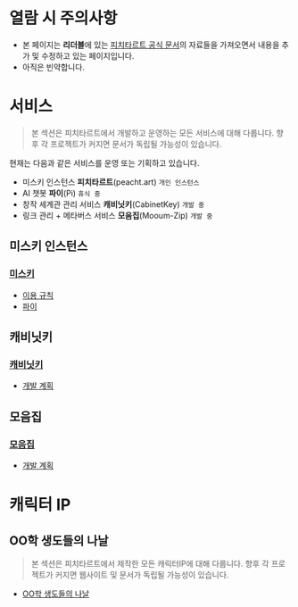 # 열람 시 주의사항

* 본 페이지는 **리더블**에 있는 [피치타르트 공식 문서](https://docs.peacht.art/)의 자료들을 가져오면서 내용을 추가 및 수정하고 있는 페이지입니다.
* 아직은 빈약합니다. 

# 서비스

> 본 섹션은 피치타르트에서 개발하고 운영하는 모든 서비스에 대해 다룹니다. 향후 각 프로젝트가 커지면 문서가 독립될 가능성이 있습니다.

현재는 다음과 같은 서비스를 운영 또는 기획하고 있습니다.

* 미스키 인스턴스 **피치타르트**(peacht.art) `개인 인스턴스`
* AI 챗봇 **파이**(Pi) `휴식 중`
* 창작 세계관 관리 서비스 **캐비닛키**(CabinetKey) `개발 중`
* 링크 관리 + 메타버스 서비스 **모음집**(Mooum-Zip) `개발 중`

## 미스키 인스턴스

### [미스키](/docs/미스키)
* [이용 규칙](/docs/미스키/이용%20규칙)
* [파이](/docs/미스키/파이)

## 캐비닛키

### [캐비닛키](/docs/캐비닛키)
* [개발 계획](/docs/모음집/개발%20계획)

## 모음집

### [모음집](/docs/모음집)
* [개발 계획](/docs/모음집/개발%20계획)

# 캐릭터 IP

## OO학 생도들의 나날

> 본 섹션은 피치타르트에서 제작한 모든 캐릭터IP에 대해 다룹니다. 향후 각 프로젝트가 커지면 웹사이트 및 문서가 독립될 가능성이 있습니다.

* [OO학 생도들의 나날](/docs/OO학%20생도들의%20나날)